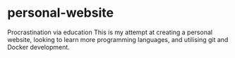 # personal-website
Procrastination via education  This is my attempt at creating a personal website, looking to learn more programming languages, and utilising git and Docker development.
